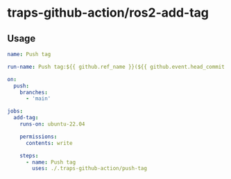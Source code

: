 # traps-github-action/ros2-add-tag

## Usage

``` push-tag.yaml
name: Push tag

run-name: Push tag:${{ github.ref_name }}(${{ github.event.head_commit.message }})

on:
  push:
    branches:
      - 'main'

jobs:
  add-tag:
    runs-on: ubuntu-22.04

    permissions:
      contents: write

    steps:
      - name: Push tag
        uses: ./.traps-github-action/push-tag

```
